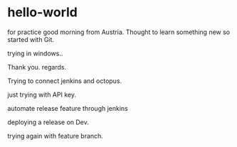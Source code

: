 # hello-world
for practice 
good morning from Austria. Thought to learn something new so started with Git.

trying in windows..

Thank you.
regards.

Trying to connect jenkins and octopus.

just trying with API key.

automate release feature through jenkins

deploying a release on Dev.

trying again with feature branch.
